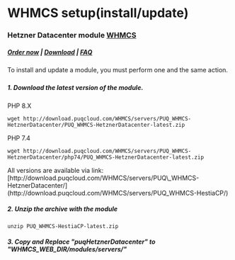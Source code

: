 # WHMCS setup(install/update)

### Hetzner Datacenter module **[WHMCS](https://puqcloud.com/link.php?id=77)**

#####  [Order now](https://puqcloud.com/whmcs-module-hetznerdatacenter.php) | [Download](https://download.puqcloud.com/WHMCS/servers/PUQ_WHMCS-HetznerDatacenter/) | [FAQ](https://faq.puqcloud.com/)

<p class="callout info">To install and update a module, you must perform one and the same action.</p>

#####  

##### 1. Download the latest version of the module.<textarea readonly="readonly" spellcheck="false" style="position: absolute; bottom: -1em; padding: 0px; width: 1px; height: 1em; outline: currentcolor none medium;" tabindex="0" wrap="off"></textarea>

PHP 8.X

```
wget http://download.puqcloud.com/WHMCS/servers/PUQ_WHMCS-HetznerDatacenter/PUQ_WHMCS-HetznerDatacenter-latest.zip
```

PHP 7.4

```
wget http://download.puqcloud.com/WHMCS/servers/PUQ_WHMCS-HetznerDatacenter/php74/PUQ_WHMCS-HetznerDatacenter-latest.zip
```

<p class="callout info">All versions are available via link: [http://download.puqcloud.com/WHMCS/servers/PUQ\_WHMCS-HetznerDatacenter/](http://download.puqcloud.com/WHMCS/servers/PUQ_WHMCS-HestiaCP/)</p>

##### 2. Unzip the archive with the module<textarea readonly="readonly" spellcheck="false" style="position: absolute; bottom: -1em; padding: 0px; width: 1px; height: 1em; outline: currentcolor none medium;" tabindex="0" wrap="off"></textarea>

```
unzip PUQ_WHMCS-HestiaCP-latest.zip
```

##### 3. Copy and Replace "puqHetznerDatacenter" to "WHMCS\_WEB\_DIR/modules/servers/"

#####  

<div id="bkmrk-"><div></div></div>